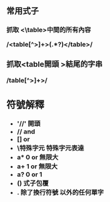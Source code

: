 ## 常用式子

### 抓取<table> <\table>中間的所有內容
  /<table[^>]+>(.*?)<\/table>/  
### 抓取<table開頭 >結尾的字串 
  /table[^>]+>/                  

## 符號解釋
 * '//' 		開頭
 * //		and
 * []		or
 * \特殊字元 	特殊字元表達
 * a*        	0 or 無限大
 * a+        	1 or 無限大
 * a?        	0 or 1
 * ()            式子包覆
 * .             除了換行符號 以外的任何單字